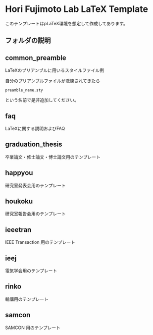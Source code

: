# Hori Fujimoto Lab LaTeX Template

このテンプレートはpLaTeX環境を想定して作成してあります。

## フォルダの説明

## common_preamble
LaTeXのプリアンブルに用いるスタイルファイル例

自分のプリアンブルファイルが洗練されてきたら
```
preamble_name.sty
```
という名前で是非追加してください。

## faq
LaTeXに関する説明およびFAQ

## graduation_thesis
卒業論文・修士論文・博士論文用のテンプレート

## happyou
研究室発表会用のテンプレート

## houkoku
研究室報告会用のテンプレート

## ieeetran
IEEE Transaction 用のテンプレート

## ieej
電気学会用のテンプレート

## rinko
輪講用のテンプレート

## samcon
SAMCON 用のテンプレート
